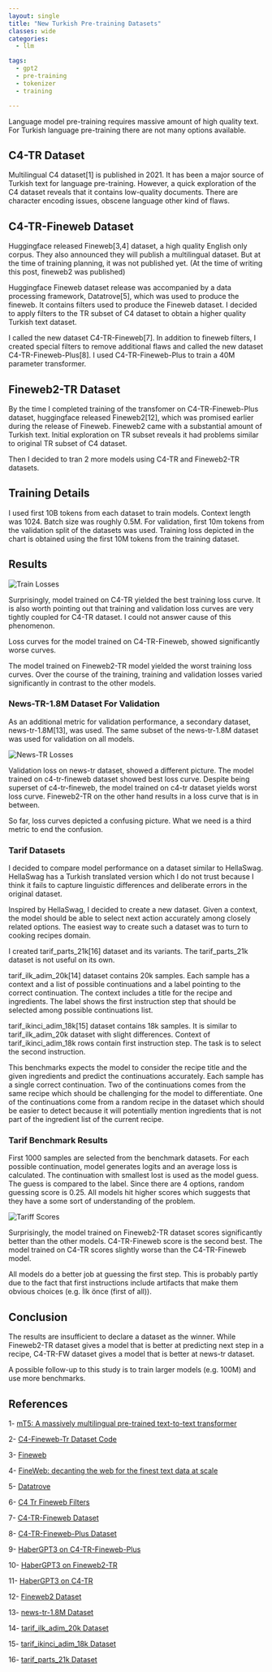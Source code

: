 ```yaml
---
layout: single
title: "New Turkish Pre-training Datasets"
classes: wide
categories:
  - llm

tags:
  - gpt2
  - pre-training
  - tokenizer
  - training

---
```


Language model pre-training requires massive amount of high quality text. For Turkish language pre-training there are not many options available. 

## C4-TR Dataset

Multilingual C4 dataset[1] is published in 2021. It has been a major source of Turkish text for language pre-training. However, a quick exploration of the C4 dataset reveals that it contains low-quality documents. There are character encoding issues, obscene language other kind of flaws. 

## C4-TR-Fineweb Dataset

Huggingface released Fineweb[3,4] dataset, a high quality English only corpus. They also announced they will publish a multilingual dataset. But at the time of training planning, it was not published yet. (At the time of writing this post, fineweb2 was published)

Huggingface Fineweb dataset release was accompanied by a data processing framework, Datatrove[5], which was used to produce the fineweb. It contains filters used to produce the Fineweb dataset. I decided to apply filters to the TR subset of C4 dataset to obtain a higher quality Turkish text dataset.

I called the new dataset C4-TR-Fineweb[7]. In addition to fineweb filters, I created special filters to remove additional flaws and called the new dataset C4-TR-Fineweb-Plus[8]. I used C4-TR-Fineweb-Plus to train a 40M parameter transformer. 

## Fineweb2-TR Dataset

By the time I completed training of the transfomer on C4-TR-Fineweb-Plus dataset, huggingface released Fineweb2[12], which was promised earlier during the release of Fineweb. Fineweb2 came with a substantial amount of Turkish text. Initial exploration on TR subset reveals it had problems similar to original TR subset of C4 dataset. 

Then I decided to tran 2 more models using C4-TR and Fineweb2-TR datasets.

## Training Details

I used first 10B tokens from each dataset to train models. Context length was 1024. Batch size was roughly 0.5M. For validation, first 10m tokens from the validation split of the datasets was used. Training loss depicted in the chart is obtained using the first 10M tokens from the training dataset.

## Results 

![Train Losses]({{site.baseurl}}/assets/images/habergpt3-40m-train-val-losses.png)

Surprisingly, model trained on C4-TR yielded the best training loss curve. It is also worth pointing out that training and validation loss curves are very tightly coupled for C4-TR dataset. I could not answer cause of this phenomenon. 

Loss curves for the model trained on C4-TR-Fineweb, showed significantly worse curves. 

The model trained on Fineweb2-TR model yielded the worst training loss curves. Over the course of the training, training and validation losses varied significantly in contrast to the other models. 

### News-TR-1.8M Dataset For Validation

As an additional metric for validation performance, a secondary dataset, news-tr-1.8M[13], was used. The same subset of the news-tr-1.8M dataset was used for validation on all models.

![News-TR Losses]({{site.baseurl}}/assets/images/habergpt3-40m-news-tr-val-losses.png)

Validation loss on news-tr dataset, showed a different picture. The model trained on c4-tr-fineweb dataset showed best loss curve. Despite being superset of c4-tr-fineweb, the model trained on c4-tr dataset yields worst loss curve. Fineweb2-TR on the other hand results in a loss curve that is in between.

So far, loss curves depicted a confusing picture. What we need is a third metric to end the confusion. 

### Tarif Datasets

I decided to compare model performance on a dataset similar to HellaSwag. HellaSwag has a Turkish translated version which I do not trust because I think it fails to capture linguistic differences and deliberate errors in the original dataset. 

Inspired by HellaSwag, I decided to create a new dataset. Given a context, the model should be able to select next action accurately among closely related options. The easiest way to create such a dataset was to turn to cooking recipes domain. 

I created tarif_parts_21k[16] dataset and its variants. The tarif_parts_21k dataset is not useful on its own. 

tarif_ilk_adim_20k[14] dataset contains 20k samples. Each sample has a context and a list of possible continuations and a label pointing to the correct continuation. The context includes a title for the recipe and ingredients. The label shows the first instruction step that should be selected among possible continuations list.

tarif_ikinci_adim_18k[15] dataset contains 18k samples. It is similar to tarif_ilk_adim_20k dataset with slight differences. Context of tarif_ikinci_adim_18k rows contain first instruction step. The task is to select the second instruction.

This benchmarks expects the model to consider the recipe title and the given ingredients and predict the continuations accurately. Each sample has a single correct continuation. Two of the continuations comes from the same recipe which should be challenging for the model to differentiate. One of the continuations come from a random recipe in the dataset which should be easier to detect because it will potentially mention ingredients that is not part of the ingredient list of the current recipe.

### Tarif Benchmark Results

First 1000 samples are selected from the benchmark datasets. For each possible continuation, model generates logits and an average loss is calculated. The continuation with smallest lost is used as the model guess. The guess is compared to the label. Since there are 4 options, random guessing score is 0.25. All models hit higher scores which suggests that they have a some sort of understanding of the problem. 

![Tariff Scores]({{site.baseurl}}/assets/images/habergpt3-40m-tarif-benchmark-results.png)

Surprisingly, the model trained on Fineweb2-TR dataset scores significantly better than the other models. C4-TR-Fineweb score is the second best. The model trained on C4-TR scores slightly worse than the C4-TR-Fineweb model. 

All models do a better job at guessing the first step. This is probably partly due to the fact that first instructions include artifacts that make them obvious choices (e.g. İlk önce (first of all)). 

## Conclusion

The results are insufficient to declare a dataset as the winner. While Fineweb2-TR dataset gives a model that is better at predicting next step in a recipe, C4-TR-FW dataset gives a model that is better at news-tr dataset. 

A possible follow-up to this study is to train larger models (e.g. 100M) and use more benchmarks.

## References

1- [mT5: A massively multilingual pre-trained text-to-text transformer](https://arxiv.org/abs/2010.11934)

2- [C4-Fineweb-Tr Dataset Code](https://github.com/habanoz/c4_fineweb_tr_aws)

3- [Fineweb](https://huggingface.co/datasets/HuggingFaceFW/fineweb)

4- [FineWeb: decanting the web for the finest text data at scale](https://huggingface.co/spaces/HuggingFaceFW/blogpost-fineweb-v1)

5- [Datatrove](https://github.com/huggingface/datatrove)

6- [C4 Tr Fineweb Filters](https://github.com/habanoz/c4_fineweb_tr_aws)

7- [C4-TR-Fineweb Dataset](https://huggingface.co/datasets/habanoz/c4_tr_fineweb)

8- [C4-TR-Fineweb-Plus Dataset](https://huggingface.co/datasets/habanoz/c4_tr_fineweb_plus)

9- [HaberGPT3 on C4-TR-Fineweb-Plus](habanoz/haber-gpt-3-40M-8k-v1.0)

10- [HaberGPT3 on Fineweb2-TR](https://huggingface.co/habanoz/haber-gpt-3-40M-8k-fwb2-v1.003)

11- [HaberGPT3 on C4-TR](habanoz/haber-gpt-3-40M-8k-c4tr-v1.003)

12- [Fineweb2 Dataset](https://huggingface.co/datasets/HuggingFaceFW/fineweb-2)

13- [news-tr-1.8M Dataset](https://huggingface.co/datasets/habanoz/news-tr-1.8M)

14- [tarif_ilk_adim_20k Dataset](https://huggingface.co/datasets/habanoz/tarif_ilk_adim_20k)

15- [tarif_ikinci_adim_18k Dataset](https://huggingface.co/datasets/habanoz/tarif_ikinci_adim_18k)

16- [tarif_parts_21k Dataset](https://huggingface.co/datasets/habanoz/tarif_parts_21k)